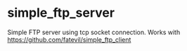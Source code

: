 # simple_ftp_server
Simple FTP server using tcp socket connection. Works with https://github.com/fatevil/simple_ftp_client
